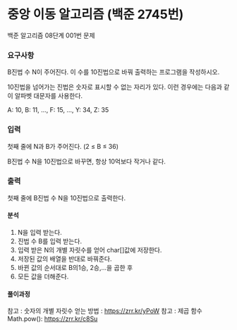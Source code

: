 # 중앙 이동 알고리즘 (백준 2745번)
<p>
백준 알고리즘 08단계 001번 문제
</p>

### 요구사항
B진법 수 N이 주어진다. 이 수를 10진법으로 바꿔 출력하는 프로그램을 작성하시오.

10진법을 넘어가는 진법은 숫자로 표시할 수 없는 자리가 있다. 이런 경우에는 다음과 같이 알파벳 대문자를 사용한다.

A: 10, B: 11, ..., F: 15, ..., Y: 34, Z: 35

### 입력
첫째 줄에 N과 B가 주어진다. (2 ≤ B ≤ 36)

B진법 수 N을 10진법으로 바꾸면, 항상 10억보다 작거나 같다.

### 출력
첫째 줄에 B진법 수 N을 10진법으로 출력한다.

#### 분석
1. N을 입력 받는다.
2. 진법 수 B를 입력 받는다.
3. 입력 받은 N의 개별 자릿수를 얻어 char[]값에 저장한다.
4. 저장된 값의 배열을 반대로 바꿔준다.
5. 바뀐 값의 순서대로 B의1승, 2승,...을 곱한 후
6. 모든 값을 더해준다.


#### 풀이과정


참고 : 숫자의 개별 자릿수 얻는 방법 : https://zrr.kr/yPoW
참고 : 제곱 함수 Math.pow(): https://zrr.kr/c8Su
